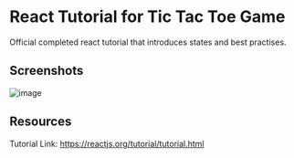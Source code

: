 # React Tutorial for Tic Tac Toe Game
 Official completed react tutorial that introduces states and best practises.
 ## Screenshots
![image](https://user-images.githubusercontent.com/64592227/213887091-a7b5fc86-41d8-4cf1-bed0-aa3701594020.png)
## Resources
Tutorial Link: https://reactjs.org/tutorial/tutorial.html
